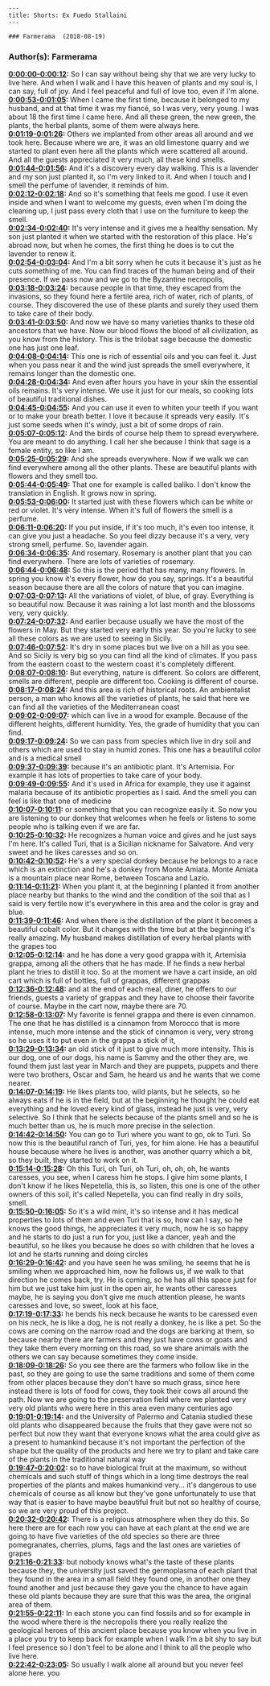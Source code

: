 
    ---
    title: Shorts: Ex Fuedo Stallaini
    ---

    ### Farmerama  (2018-08-19)  
### Author(s): Farmerama  

**[0:00:00-0:00:12](https://soundcloud.com/farmerama-radio/shorts-ex-fuedo-stallaini#t=0:00:00):**  So I can say without being shy that we are very lucky to live here.  And when I walk and I have this heaven of plants and my soul is, I can say, full of joy.  And I feel peaceful and full of love too, even if I'm alone.  
**[0:00:53-0:01:05](https://soundcloud.com/farmerama-radio/shorts-ex-fuedo-stallaini#t=0:00:53):**  When I came the first time, because it belonged to my husband, and at that time it was my fiancé, so I was very, very young.  I was about 18 the first time I came here.  And all these green, the new green, the plants, the herbal plants, some of them were always here.  
**[0:01:19-0:01:26](https://soundcloud.com/farmerama-radio/shorts-ex-fuedo-stallaini#t=0:01:19):**  Others we implanted from other areas all around and we took here.  Because where we are, it was an old limestone quarry and we started to plant even here all the plants which were scattered all around.  And all the guests appreciated it very much, all these kind smells.  
**[0:01:44-0:01:56](https://soundcloud.com/farmerama-radio/shorts-ex-fuedo-stallaini#t=0:01:44):**  And it's a discovery every day walking.  This is a lavender and my son just planted it, so I'm very linked to it.  And when I touch and I smell the perfume of lavender, it reminds of him.  
**[0:02:12-0:02:18](https://soundcloud.com/farmerama-radio/shorts-ex-fuedo-stallaini#t=0:02:12):**  And so it's something that feels me good.  I use it even inside and when I want to welcome my guests, even when I'm doing the cleaning up,  I just pass every cloth that I use on the furniture to keep the smell.  
**[0:02:34-0:02:40](https://soundcloud.com/farmerama-radio/shorts-ex-fuedo-stallaini#t=0:02:34):**  It's very intense and it gives me a healthy sensation.  My son just planted it when we started with the restoration of this place.  He's abroad now, but when he comes, the first thing he does is to cut the lavender to renew it.  
**[0:02:54-0:03:04](https://soundcloud.com/farmerama-radio/shorts-ex-fuedo-stallaini#t=0:02:54):**  And I'm a bit sorry when he cuts it because it's just as he cuts something of me.  You can find traces of the human being and of their presence.  If we pass now and we go to the Byzantine necropolis,  
**[0:03:18-0:03:24](https://soundcloud.com/farmerama-radio/shorts-ex-fuedo-stallaini#t=0:03:18):**  because people in that time, they escaped from the invasions,  so they found here a fertile area, rich of water, rich of plants, of course.  They discovered the use of these plants and surely they used them to take care of their body.  
**[0:03:41-0:03:50](https://soundcloud.com/farmerama-radio/shorts-ex-fuedo-stallaini#t=0:03:41):**  And now we have so many varieties thanks to these old ancestors that we have.  Now our blood flows the blood of all civilization, as you know from the history.  This is the trilobat sage because the domestic one has just one leaf.  
**[0:04:08-0:04:14](https://soundcloud.com/farmerama-radio/shorts-ex-fuedo-stallaini#t=0:04:08):**  This one is rich of essential oils and you can feel it.  Just when you pass near it and the wind just spreads the smell everywhere,  it remains longer than the domestic one.  
**[0:04:28-0:04:34](https://soundcloud.com/farmerama-radio/shorts-ex-fuedo-stallaini#t=0:04:28):**  And even after hours you have in your skin the essential oils remains.  It's very intense. We use it just for our meals,  so cooking lots of beautiful traditional dishes.  
**[0:04:45-0:04:55](https://soundcloud.com/farmerama-radio/shorts-ex-fuedo-stallaini#t=0:04:45):**  And you can use it even to whiten your teeth if you want or to make your breath better.  I love it because it spreads very easily.  It's just some seeds when it's windy, just a bit of some drops of rain.  
**[0:05:07-0:05:12](https://soundcloud.com/farmerama-radio/shorts-ex-fuedo-stallaini#t=0:05:07):**  And the birds of course help them to spread everywhere.  You are meant to do anything.  I call her she because I think that sage is a female entity, so like I am.  
**[0:05:25-0:05:29](https://soundcloud.com/farmerama-radio/shorts-ex-fuedo-stallaini#t=0:05:25):**  And she spreads everywhere.  Now if we walk we can find everywhere among all the other plants.  These are beautiful plants with flowers and they smell too.  
**[0:05:44-0:05:49](https://soundcloud.com/farmerama-radio/shorts-ex-fuedo-stallaini#t=0:05:44):**  That one for example is called baliko.  I don't know the translation in English.  It grows now in spring.  
**[0:05:53-0:06:00](https://soundcloud.com/farmerama-radio/shorts-ex-fuedo-stallaini#t=0:05:53):**  It started just with these flowers which can be white or red or violet.  It's very intense.  When it's full of flowers the smell is a perfume.  
**[0:06:11-0:06:20](https://soundcloud.com/farmerama-radio/shorts-ex-fuedo-stallaini#t=0:06:11):**  If you put inside, if it's too much, it's even too intense, it can give you just a headache.  So you feel dizzy because it's a very, very strong smell, perfume.  So, lavender again.  
**[0:06:34-0:06:35](https://soundcloud.com/farmerama-radio/shorts-ex-fuedo-stallaini#t=0:06:34):**  And rosemary.  Rosemary is another plant that you can find everywhere.  There are lots of varieties of rosemary.  
**[0:06:44-0:06:48](https://soundcloud.com/farmerama-radio/shorts-ex-fuedo-stallaini#t=0:06:44):**  So this is the period that has many, many flowers.  In spring you know it's every flower, how do you say, springs.  It's a beautiful season because there are all the colors of nature that you can imagine.  
**[0:07:03-0:07:13](https://soundcloud.com/farmerama-radio/shorts-ex-fuedo-stallaini#t=0:07:03):**  All the variations of violet, of blue, of gray.  Everything is so beautiful now.  Because it was raining a lot last month and the blossoms very, very quickly.  
**[0:07:24-0:07:32](https://soundcloud.com/farmerama-radio/shorts-ex-fuedo-stallaini#t=0:07:24):**  And earlier because usually we have the most of the flowers in May.  But they started very early this year.  So you're lucky to see all these colors as we are used to seeing in Sicily.  
**[0:07:46-0:07:52](https://soundcloud.com/farmerama-radio/shorts-ex-fuedo-stallaini#t=0:07:46):**  It's dry in some places but we live on a hill as you see.  And so Sicily is very big so you can find all the kind of climates.  If you pass from the eastern coast to the western coast it's completely different.  
**[0:08:07-0:08:10](https://soundcloud.com/farmerama-radio/shorts-ex-fuedo-stallaini#t=0:08:07):**  But everything, nature is different.  So colors are different, smells are different, people are different too.  Cooking is different of course.  
**[0:08:17-0:08:24](https://soundcloud.com/farmerama-radio/shorts-ex-fuedo-stallaini#t=0:08:17):**  And this area is rich of historical roots.  An ambientalist person, a man who knows all the varieties of plants,  he said that here we can find all the varieties of the Mediterranean coast  
**[0:09:02-0:09:07](https://soundcloud.com/farmerama-radio/shorts-ex-fuedo-stallaini#t=0:09:02):**  which can live in a wood for example.  Because of the different heights, different humidity.  Yes, the grade of humidity that you can find.  
**[0:09:17-0:09:24](https://soundcloud.com/farmerama-radio/shorts-ex-fuedo-stallaini#t=0:09:17):**  So we can pass from species which live in dry soil  and others which are used to stay in humid zones.  This one has a beautiful color and is a medical smell  
**[0:09:37-0:09:39](https://soundcloud.com/farmerama-radio/shorts-ex-fuedo-stallaini#t=0:09:37):**  because it's an antibiotic plant.  It's Artemisia.  For example it has lots of properties to take care of your body.  
**[0:09:49-0:09:55](https://soundcloud.com/farmerama-radio/shorts-ex-fuedo-stallaini#t=0:09:49):**  And it's used in Africa for example, they use it against malaria  because of its antibiotic properties as I said.  And the smell you can feel is like that one of medicine  
**[0:10:07-0:10:11](https://soundcloud.com/farmerama-radio/shorts-ex-fuedo-stallaini#t=0:10:07):**  or something that you can recognize easily it.  So now you are listening to our donkey that welcomes  when he feels or listens to some people who is talking even if we are far.  
**[0:10:25-0:10:32](https://soundcloud.com/farmerama-radio/shorts-ex-fuedo-stallaini#t=0:10:25):**  He recognizes a human voice and gives and he just says I'm here.  It's called Turi, that is a Sicilian nickname for Salvatore.  And very sweet and he likes caresses and so on.  
**[0:10:42-0:10:52](https://soundcloud.com/farmerama-radio/shorts-ex-fuedo-stallaini#t=0:10:42):**  He's a very special donkey because he belongs to a race which is an extinction  and he's a donkey from Monte Amiata.  Monte Amiata is a mountain place near Rome, between Toscana and Lazio.  
**[0:11:14-0:11:21](https://soundcloud.com/farmerama-radio/shorts-ex-fuedo-stallaini#t=0:11:14):**  When you plant it, at the beginning I planted it from another place nearby  but thanks to the wind and the condition of the soil that as I said is very fertile  now it's everywhere in this area and the color is gray and blue.  
**[0:11:39-0:11:46](https://soundcloud.com/farmerama-radio/shorts-ex-fuedo-stallaini#t=0:11:39):**  And when there is the distillation of the plant it becomes a beautiful cobalt color.  But it changes with the time but at the beginning it's really amazing.  My husband makes distillation of every herbal plants with the grapes too  
**[0:12:05-0:12:14](https://soundcloud.com/farmerama-radio/shorts-ex-fuedo-stallaini#t=0:12:05):**  and he has done a very good grappa with it, Artemisia grappa, among all the others that he has made.  If he finds a new herbal plant he tries to distill it too.  So at the moment we have a cart inside, an old cart which is full of bottles, full of grappas, different grappas  
**[0:12:36-0:12:48](https://soundcloud.com/farmerama-radio/shorts-ex-fuedo-stallaini#t=0:12:36):**  and at the end of each meal, diner, he offers to our friends, guests a variety of grappas  and they have to choose their favorite of course.  Maybe in the cart now, maybe there are 70.  
**[0:12:58-0:13:07](https://soundcloud.com/farmerama-radio/shorts-ex-fuedo-stallaini#t=0:12:58):**  My favorite is fennel grappa and there is even cinnamon.  The one that he has distilled is a cinnamon from Morocco that is more intense, much more intense  and the stick of cinnamon is very, very strong so he uses it to put even in the grappa a stick of it,  
**[0:13:29-0:13:34](https://soundcloud.com/farmerama-radio/shorts-ex-fuedo-stallaini#t=0:13:29):**  an old stick of it just to give much more intensity.  This is our dog, one of our dogs, his name is Sammy and the other they are, we found them just last year in March  and they are puppets, puppets and there were two brothers, Oscar and Sam, he heard us and he wants that we come nearer.  
**[0:14:07-0:14:19](https://soundcloud.com/farmerama-radio/shorts-ex-fuedo-stallaini#t=0:14:07):**  He likes plants too, wild plants, but he selects, so he always eats if he is in the field, but at the beginning  he thought he could eat everything and he loved every kind of glass, instead he just is very, very selective.  So I think that he selects because of the plants smell and so he is much better than us, he is much more precise in the selection.  
**[0:14:42-0:14:50](https://soundcloud.com/farmerama-radio/shorts-ex-fuedo-stallaini#t=0:14:42):**  You can go to Turi where you want to go, ok to Turi.  So now this is the beautiful ranch of Turi, yes, for him alone.  He has a beautiful house because where he lives is another, was another quarry which a bit, so they built, they started to work on it.  
**[0:15:14-0:15:28](https://soundcloud.com/farmerama-radio/shorts-ex-fuedo-stallaini#t=0:15:14):**  Oh this Turi, oh Turi, oh Turi, oh, oh, oh, he wants caresses, you see, when I caress him he stops.  I give him some plants, I don't know if he likes Nepetella, this is, so listen, this one is one of the other owners of this soil,  it's called Nepetella, you can find really in dry soils, smell.  
**[0:15:50-0:16:05](https://soundcloud.com/farmerama-radio/shorts-ex-fuedo-stallaini#t=0:15:50):**  So it's a wild mint, it's so intense and it has medical properties to lots of them and even Turi that is so, how can I say,  so he knows the good things, he appreciates it very much, now he is so happy and he starts to do just a run for you, just like a dancer,  yeah and the beautiful, so he likes you because he does so with children that he loves a lot and he starts running and doing circles  
**[0:16:29-0:16:42](https://soundcloud.com/farmerama-radio/shorts-ex-fuedo-stallaini#t=0:16:29):**  and you have seen he was smiling, he seems that he is smiling when we approached him, now he follows us, if we walk to that direction he comes back, try.  He is coming, so he has all this space just for him but we just take him just in the open air, he wants other caresses maybe,  he is saying you don't give me much attention please, he wants caresses and love, so sweet, look at his face,  
**[0:17:19-0:17:33](https://soundcloud.com/farmerama-radio/shorts-ex-fuedo-stallaini#t=0:17:19):**  he bends his neck because he wants to be caressed even on his neck, he is like a dog, he is not really a donkey, he is like a pet.  So the cows are coming on the narrow road and the dogs are barking at them, so because nearby there are farmers and they just have cows or goats  and they take them every morning on this road, so we share animals with the others we can say because sometimes they come inside.  
**[0:18:09-0:18:26](https://soundcloud.com/farmerama-radio/shorts-ex-fuedo-stallaini#t=0:18:09):**  So you see there are the farmers who follow like in the past, so they are going to use the same traditions and some of them come from other places  because they don't have so much grass, since here instead there is lots of food for cows, they took their cows all around the path.  Now we are going to the preservation field where we planted very very old plants who were here in this area even many centuries ago  
**[0:19:01-0:19:14](https://soundcloud.com/farmerama-radio/shorts-ex-fuedo-stallaini#t=0:19:01):**  and the University of Palermo and Catania studied these old plants who disappeared because the fruits that they gave were not so perfect  but now they want that everyone knows what the area could give as a present to humankind because it's not important the perfection of the shape  but the quality of the products and here we try to plant and take care of the plants in the traditional natural way  
**[0:19:47-0:20:02](https://soundcloud.com/farmerama-radio/shorts-ex-fuedo-stallaini#t=0:19:47):**  so to have biological fruit at the maximum, so without chemicals and such stuff of things which in a long time destroys the real properties of the plants  and makes humankind very... it's dangerous to use chemicals of course as all know but they've gone unfortunately to use that way  that is easier to have maybe beautiful fruit but not so healthy of course, so we are very proud of this project.  
**[0:20:32-0:20:42](https://soundcloud.com/farmerama-radio/shorts-ex-fuedo-stallaini#t=0:20:32):**  There is a religious atmosphere when they do this.  So here there are for each row you can have at each plant at the end we are going to have five varieties of the old species  so there are three pomegranates, cherries, plums, fags and the last ones are varieties of grapes  
**[0:21:16-0:21:33](https://soundcloud.com/farmerama-radio/shorts-ex-fuedo-stallaini#t=0:21:16):**  but nobody knows what's the taste of these plants because they, the university just saved the germoplasma of each plant that they found in the area  in a small field they found one, in another one they found another and just because they gave you the chance to have again these old plants  because they are sure that this was the area, the original area of them.  
**[0:21:55-0:22:11](https://soundcloud.com/farmerama-radio/shorts-ex-fuedo-stallaini#t=0:21:55):**  In each stone you can find fossils and so for example in the wood where there is the necropolis  there you really realize the geological heroes of this ancient place because you know when you live in a place you try to keep back  for example when I walk I'm a bit shy to say but I feel presence so I don't feel to be alone and I think to all the people who live here.  
**[0:22:42-0:23:05](https://soundcloud.com/farmerama-radio/shorts-ex-fuedo-stallaini#t=0:22:42):**  So usually I walk alone all around but you never feel alone here.  you  